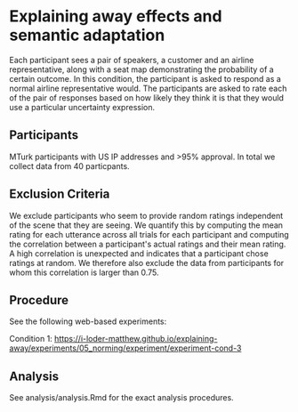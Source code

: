 # Explaining away effects and semantic adaptation

Each participant sees a pair of speakers, a customer and an airline representative, along with a seat map demonstrating the probability of a certain outcome. In this condition, the participant is asked to respond as a normal airline representative would. The participants are asked to rate each of the pair of responses based on how likely they think it is that they would use a particular uncertainty expression.

## Participants

MTurk participants with US IP addresses and >95% approval. In total we collect data from 40 particpants.

## Exclusion Criteria

We exclude participants who seem to provide random ratings independent of the scene that they are seeing. We quantify this by computing the mean rating for each utterance across all trials for each participant and computing the correlation between a participant's actual ratings and their mean rating. A high correlation is unexpected and indicates that a participant chose ratings at random. We therefore also exclude the data from participants for whom this correlation is larger than 0.75.

## Procedure

See the following web-based experiments:

Condition 1:
https://i-loder-matthew.github.io/explaining-away/experiments/05_norming/experiment/experiment-cond-3

## Analysis

See analysis/analysis.Rmd for the exact analysis procedures.
